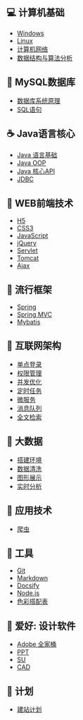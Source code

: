 ## 💻 计算机基础
- [Windows](notes/计算机基础_windows.md) </br>
- [Linux](notes/计算机基础_linux.md) </br>
- [计算机网络](notes/计算机基础_网络.md) </br>
- [数据结构与算法分析](notes/计算机基础_数据结构与算法分析.md) </br>

## 💾 MySQL数据库
- [数据库系统原理](notes/mysql_数据库系统原理) </br>
- [SQL语句](notes/mysql_sql语句.md) </br>

## ☕ Java语言核心
- [Java 语言基础](notes/java_语言基础.md) </br>
- [Java OOP](notes/java_oop.md) </br>
- [Java 核心API](notes/java_api.md) </br>
- [JDBC](notes/java_jdbc.md) </br>

## 📑 WEB前端技术
- [H5](notes/web_html5.md) </br>
- [CSS3](notes/web_css3.md) </br>
- [JavaScript](notes/web_javascript.md) </br>
- [jQuery](notes/web_jquery.md) </br>
- [Servlet](notes/web_servlet.md) </br>
- [Tomcat](notes/web_tomcat.md) </br>
- [Ajax](notes/web_ajax.md) </br>

## 🌿 流行框架
- [Spring](notes/框架_spring.md) </br>
- [Spring MVC](notes/框架_spring_mvc.md) </br>
- [Mybatis](notes/框架_mybatis.md) </br>

## 🚀 互联网架构
- [单点登录](notes/架构_sso.md) </br>
- [权限管理](notes/架构_权限管理.md) </br>
- [并发优化](notes/架构_并发优化_目录.md) </br>
- [定时任务](notes/架构_定时任务.md) </br>
- [微服务](notes/架构_微服务.md) </br>
- [消息队列](notes/架构_消息队列.md) </br>
- [全文检索](notes/架构_全文检索.md) </br>

## 💎 大数据
- [搭建环境](notes/大数据_环境.md) </br>
- [数据清洗](notes/大数据_数据清洗.md) </br>
- [图形展示](notes/大数据_图形展示.md) </br>
- [实时分析](notes/大数据_实时分析.md) </br>

## 📡 应用技术
- [爬虫](notes/应用技术_爬虫.md) </br>

## 🔨 工具
- [Git](notes/工具_git.md) </br>
- [Markdown](notes/工具_markdown.md) </br>
- [Docsify](notes/工具_docsify.md) </br>
- [Node.js](notes/工具_nodejs.md) </br>
- [色彩搭配表](notes/工具_colors.md) </br>

## 📐 爱好: 设计软件
- [Adobe 全家桶](notes/设计_adobe全家桶_目录.md) </br>
- [PPT](notes/设计_powerpoint.md) </br>
- [SU](notes/设计_sketchup.md) </br>
- [CAD](notes/设计_autocad.md) </br>

## 🎨 计划

- [建站计划](notes/计划_建站计划.md) </br>